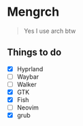# Mengrch

> Yes I use arch btw

## Things to do

- [x] Hyprland
- [ ] Waybar
- [ ] Walker
- [x] GTK
- [x] Fish
- [ ] Neovim
- [x] grub

